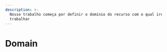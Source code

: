 ```yaml
---
description: >-
  Nosso trabalho começa por definir o domínio do recurso com o qual iremos
  trabalhar
---
```


# Domain





